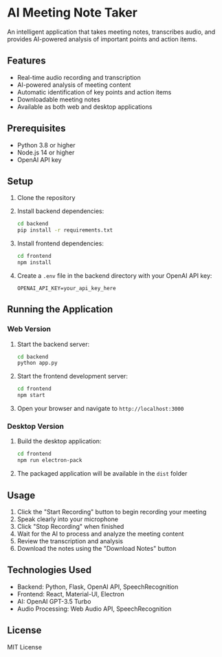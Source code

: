 # AI Meeting Note Taker

An intelligent application that takes meeting notes, transcribes audio, and provides AI-powered analysis of important points and action items.

## Features

- Real-time audio recording and transcription
- AI-powered analysis of meeting content
- Automatic identification of key points and action items
- Downloadable meeting notes
- Available as both web and desktop applications

## Prerequisites

- Python 3.8 or higher
- Node.js 14 or higher
- OpenAI API key

## Setup

1. Clone the repository
2. Install backend dependencies:
   ```bash
   cd backend
   pip install -r requirements.txt
   ```

3. Install frontend dependencies:
   ```bash
   cd frontend
   npm install
   ```

4. Create a `.env` file in the backend directory with your OpenAI API key:
   ```
   OPENAI_API_KEY=your_api_key_here
   ```

## Running the Application

### Web Version

1. Start the backend server:
   ```bash
   cd backend
   python app.py
   ```

2. Start the frontend development server:
   ```bash
   cd frontend
   npm start
   ```

3. Open your browser and navigate to `http://localhost:3000`

### Desktop Version

1. Build the desktop application:
   ```bash
   cd frontend
   npm run electron-pack
   ```

2. The packaged application will be available in the `dist` folder

## Usage

1. Click the "Start Recording" button to begin recording your meeting
2. Speak clearly into your microphone
3. Click "Stop Recording" when finished
4. Wait for the AI to process and analyze the meeting content
5. Review the transcription and analysis
6. Download the notes using the "Download Notes" button

## Technologies Used

- Backend: Python, Flask, OpenAI API, SpeechRecognition
- Frontend: React, Material-UI, Electron
- AI: OpenAI GPT-3.5 Turbo
- Audio Processing: Web Audio API, SpeechRecognition

## License

MIT License 